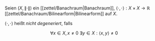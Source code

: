 Seien $(X, \| \cdot \|)$ ein [[zettel/Banachraum|Banachraum]], $\langle \cdot, \cdot \rangle : X \times X \to \mathbb{R}$ [[zettel/Banachraum/Bilinearform|Bilinearform]] auf $X$.

$\langle \cdot, \cdot \rangle$ heißt *nicht degeneriert*, falls

$$
	\forall x \in X, x \ne 0 \ \exists y \in X : \langle x, y \rangle \ne 0
$$